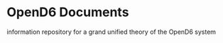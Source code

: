 OpenD6 Documents
================

information repository for a grand unified theory of the OpenD6 system



